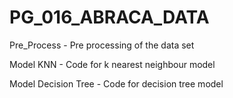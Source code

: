 # PG_016_ABRACA_DATA

Pre_Process - Pre processing of the data set

Model KNN - Code for k nearest neighbour model

Model Decision Tree - Code for decision tree model
